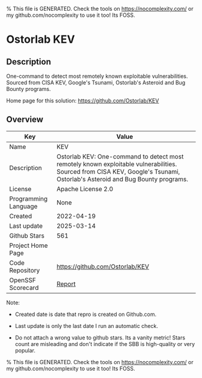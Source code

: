
% This file is GENERATED. Check the tools on https://nocomplexity.com/ or my github.com/nocomplexity to use it too! Its FOSS. 

# Ostorlab KEV

## Description 

One-command to detect most remotely known exploitable vulnerabilities. Sourced from CISA KEV, Google's Tsunami, Ostorlab's Asteroid and Bug Bounty programs. 

Home page for this solution: https://github.com/Ostorlab/KEV 

## Overview 

| Key | Value |
| --- | --- |
| Name | KEV |
| Description | Ostorlab KEV: One-command to detect most remotely known exploitable vulnerabilities. Sourced from CISA KEV, Google's Tsunami, Ostorlab's Asteroid and Bug Bounty programs. |
| License | Apache License 2.0 |
| Programming Language | None |
| Created | 2022-04-19 |
| Last update | 2025-03-14 |
| Github Stars | 561 |
| Project Home Page |  |
| Code Repository | https://github.com/Ostorlab/KEV |
| OpenSSF Scorecard | [Report](https://securityscorecards.dev/viewer/?uri=github.com/Ostorlab/KEV) |

Note:
 - Created date is date that repro is created on Github.com. 

- Last update is only the last date I run an automatic check. 

- Do not attach a wrong value to github stars. Its a vanity metric! Stars count are misleading and 
don't indicate if the SBB is high-quality or very popular.

% This file is GENERATED. Check the tools on https://nocomplexity.com/ or my github.com/nocomplexity to use it too! Its FOSS. 


